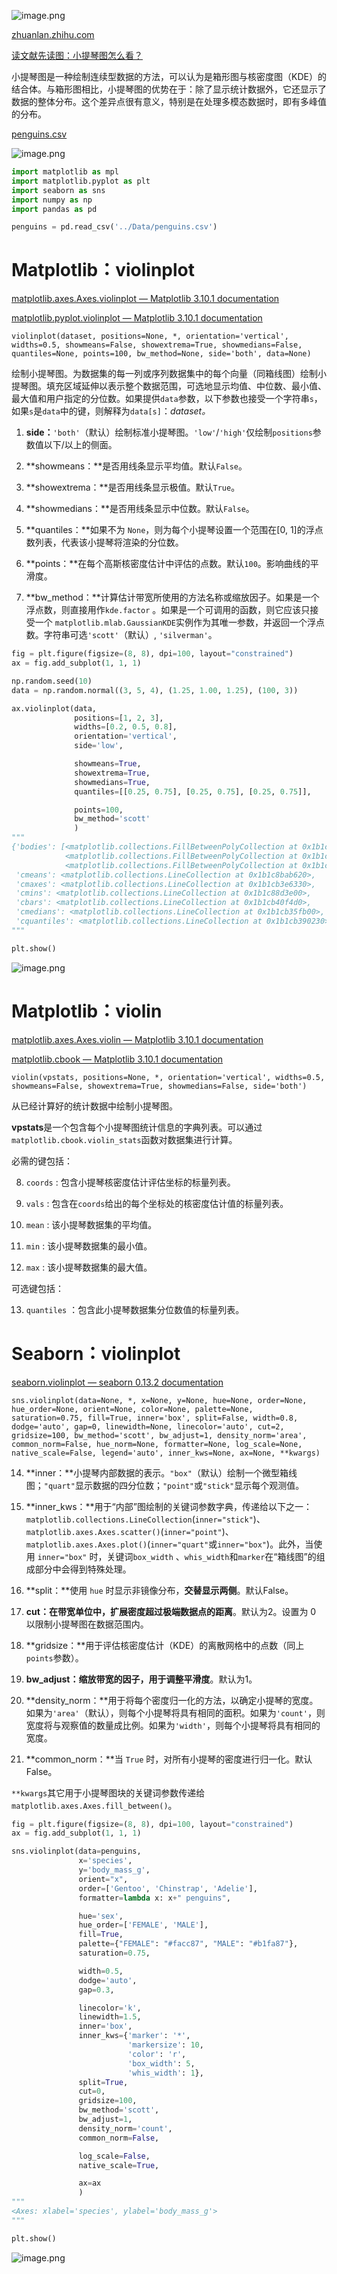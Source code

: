 ![image.png](https://tc-cdn.flowus.cn/oss/3db58f99-a74d-4294-a767-1f2daa1860d7/image.png?time=1747467900&token=f2923aa0e470088c8e845e976052a62d8b5e430fc47a16dcf721caa1587acb59&role=sharePaid)

[zhuanlan.zhihu.com](https://zhuanlan.zhihu.com/p/505763905)


[读文献先读图：小提琴图怎么看？](https://mp.weixin.qq.com/s/T_Xk09vpNHZotOtEy5mKhQ)


小提琴图是一种绘制连续型数据的方法，可以认为是箱形图与核密度图（KDE）的结合体。与箱形图相比，小提琴图的优势在于：除了显示统计数据外，它还显示了数据的整体分布。这个差异点很有意义，特别是在处理多模态数据时，即有多峰值的分布。

[penguins.csv](https://flowus.cn/preview/1fcdea6c-ff3a-4c53-8564-2aa4f3b020bd)

![image.png](https://tc-cdn.flowus.cn/oss/11b4a047-a2bd-450f-8566-609a4ecc8083/image.png?time=1747467900&token=f7412d60751f92b752f04064a8e0dd6115c7a533454610bdb0a1f873d883dd4d&role=sharePaid)

```Python
import matplotlib as mpl
import matplotlib.pyplot as plt
import seaborn as sns
import numpy as np
import pandas as pd

penguins = pd.read_csv('../Data/penguins.csv')
```


# Matplotlib：violinplot

[matplotlib.axes.Axes.violinplot — Matplotlib 3.10.1 documentation](https://matplotlib.org/stable/api/_as_gen/matplotlib.axes.Axes.violinplot.html)


[matplotlib.pyplot.violinplot — Matplotlib 3.10.1 documentation](https://matplotlib.org/stable/api/_as_gen/matplotlib.pyplot.violinplot.html)


`violinplot(dataset, positions=None, *, orientation='vertical', widths=0.5, showmeans=False, showextrema=True, showmedians=False, quantiles=None, points=100, bw_method=None, side='both', data=None)`

绘制小提琴图。为数据集的每一列或序列数据集中的每个向量（同箱线图）绘制小提琴图。填充区域延伸以表示整个数据范围，可选地显示均值、中位数、最小值、最大值和用户指定的分位数。如果提供`data`参数，以下参数也接受一个字符串`s`，如果`s`是`data`中的键，则解释为`data[s]`：*dataset。*

1. **side：**`'both'`（默认）绘制标准小提琴图。`'low'`/`'high'`仅绘制`positions`参数值以下/以上的侧面。

2. **showmeans：**是否用线条显示平均值。默认`False`。

3. **showextrema：**是否用线条显示极值。默认`True`。

4. **showmedians：**是否用线条显示中位数。默认`False`。

5. **quantiles：**如果不为 `None`，则为每个小提琴设置一个范围在[0, 1]的浮点数列表，代表该小提琴将渲染的分位数。

6. **points：**在每个高斯核密度估计中评估的点数。默认`100`。影响曲线的平滑度。

7. **bw_method：**计算估计带宽所使用的方法名称或缩放因子。如果是一个浮点数，则直接用作`kde.factor` 。如果是一个可调用的函数，则它应该只接受一个 `matplotlib.mlab.GaussianKDE`实例作为其唯一参数，并返回一个浮点数。字符串可选`'scott'`（默认）, `'silverman'`。

```Python
fig = plt.figure(figsize=(8, 8), dpi=100, layout="constrained")
ax = fig.add_subplot(1, 1, 1)

np.random.seed(10)
data = np.random.normal((3, 5, 4), (1.25, 1.00, 1.25), (100, 3))

ax.violinplot(data,
              positions=[1, 2, 3],
              widths=[0.2, 0.5, 0.8],
              orientation='vertical',
              side='low',

              showmeans=True,
              showextrema=True,
              showmedians=True,
              quantiles=[[0.25, 0.75], [0.25, 0.75], [0.25, 0.75]],

              points=100,
              bw_method='scott'
              )
"""
{'bodies': [<matplotlib.collections.FillBetweenPolyCollection at 0x1b1c8babd70>,
            <matplotlib.collections.FillBetweenPolyCollection at 0x1b1c87bd160>,
            <matplotlib.collections.FillBetweenPolyCollection at 0x1b1c8a03b30>],
 'cmeans': <matplotlib.collections.LineCollection at 0x1b1c8bab620>,
 'cmaxes': <matplotlib.collections.LineCollection at 0x1b1cb3e6330>,
 'cmins': <matplotlib.collections.LineCollection at 0x1b1c88d3e00>,
 'cbars': <matplotlib.collections.LineCollection at 0x1b1cb40f4d0>,
 'cmedians': <matplotlib.collections.LineCollection at 0x1b1cb35fb00>,
 'cquantiles': <matplotlib.collections.LineCollection at 0x1b1cb390230>}
"""

plt.show()
```


![image.png](https://tc-cdn.flowus.cn/oss/6a603771-524c-48cc-a81f-8f5e17e55d18/image.png?time=1747467900&token=f9f33cacbdbd23cb025eb714248475eeb2d91f24731d79f9368822c779c43ff2&role=sharePaid)

# Matplotlib：violin

[matplotlib.axes.Axes.violin — Matplotlib 3.10.1 documentation](https://matplotlib.org/stable/api/_as_gen/matplotlib.axes.Axes.violin.html)


[matplotlib.cbook — Matplotlib 3.10.1 documentation](https://matplotlib.org/stable/api/cbook_api.html#matplotlib.cbook.violin_stats)


`violin(vpstats, positions=None, *, orientation='vertical', widths=0.5, showmeans=False, showextrema=True, showmedians=False, side='both')`

从已经计算好的统计数据中绘制小提琴图。

**vpstats**是一个包含每个小提琴图统计信息的字典列表。可以通过`matplotlib.cbook.violin_stats`函数对数据集进行计算。

必需的键包括：

8. `coords` : 包含小提琴核密度估计评估坐标的标量列表。

9. `vals` : 包含在`coords`给出的每个坐标处的核密度估计值的标量列表。

10. `mean` : 该小提琴数据集的平均值。

11. `min` : 该小提琴数据集的最小值。

12. `max` : 该小提琴数据集的最大值。

可选键包括：

13. `quantiles` ：包含此小提琴数据集分位数值的标量列表。

# Seaborn：violinplot

[seaborn.violinplot — seaborn 0.13.2 documentation](https://seaborn.pydata.org/generated/seaborn.violinplot.html)


`sns.violinplot(data=None, *, x=None, y=None, hue=None, order=None, hue_order=None, orient=None, color=None, palette=None, saturation=0.75, fill=True, inner='box', split=False, width=0.8, dodge='auto', gap=0, linewidth=None, linecolor='auto', cut=2, gridsize=100, bw_method='scott', bw_adjust=1, density_norm='area', common_norm=False, hue_norm=None, formatter=None, log_scale=None, native_scale=False, legend='auto', inner_kws=None, ax=None, **kwargs)`

14. **inner：**小提琴内部数据的表示。`"box"`（默认）绘制一个微型箱线图；`"quart"`显示数据的四分位数；`"point"`或`"stick"`显示每个观测值。

15. **inner_kws：**用于“内部”图绘制的关键词参数字典，传递给以下之一：`matplotlib.collections.LineCollection`(`inner="stick"`)、`matplotlib.axes.Axes.scatter()`(`inner="point"`)、`matplotlib.axes.Axes.plot()`(`inner="quart"`或`inner="box"`)。此外，当使用 `inner="box"` 时，关键词`box_width` 、`whis_width`和`marker`在“箱线图”的组成部分中会得到特殊处理。

16. **split：**使用 `hue` 时显示非镜像分布，**交替显示两侧**。默认False。

17. **cut：**在带宽单位中，扩展密度**超过极端数据点的距离**。默认为2。设置为 0 以限制小提琴图在数据范围内。

18. **gridsize：**用于评估核密度估计（KDE）的离散网格中的点数（同上`points`参数）。

19. **bw_adjust：**缩放带宽的因子，用于**调整平滑度**。默认为1。

20. **density_norm：**用于将每个密度归一化的方法，以确定小提琴的宽度。如果为`'area'`（默认），则每个小提琴将具有相同的面积。如果为`'count'`，则宽度将与观察值的数量成比例。如果为`'width'`，则每个小提琴将具有相同的宽度。

21. **common_norm：**当 `True` 时，对所有小提琴的密度进行归一化。默认False。

`**kwargs`其它用于小提琴图块的关键词参数传递给`matplotlib.axes.Axes.fill_between()`。

```Python
fig = plt.figure(figsize=(8, 8), dpi=100, layout="constrained")
ax = fig.add_subplot(1, 1, 1)

sns.violinplot(data=penguins,
               x='species',
               y='body_mass_g',
               orient="x",
               order=['Gentoo', 'Chinstrap', 'Adelie'],
               formatter=lambda x: x+" penguins",

               hue='sex',
               hue_order=['FEMALE', 'MALE'],
               fill=True,
               palette={"FEMALE": "#facc87", "MALE": "#b1fa87"},
               saturation=0.75,

               width=0.5,
               dodge='auto',
               gap=0.3,

               linecolor='k',
               linewidth=1.5,
               inner='box',
               inner_kws={'marker': '*',
                          'markersize': 10,
                          'color': 'r',
                          'box_width': 5,
                          'whis_width': 1},
               split=True,
               cut=0,
               gridsize=100,
               bw_method='scott',
               bw_adjust=1,
               density_norm='count',
               common_norm=False,

               log_scale=False,
               native_scale=True,

               ax=ax
               )
"""
<Axes: xlabel='species', ylabel='body_mass_g'>
"""

plt.show()
```


![image.png](https://tc-cdn.flowus.cn/oss/e2160631-3830-4be2-9e9a-4e9b8b95a424/image.png?time=1747467900&token=f4a5a22cf94cd4bb3cdba5679216337e8e88c9b0a8af31b50766a0e3e110c39e&role=sharePaid)

